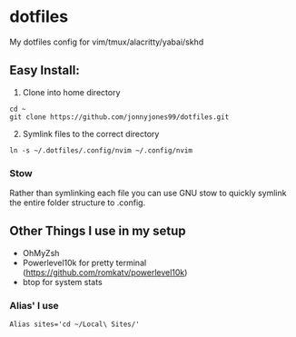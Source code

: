 # dotfiles
 My dotfiles config for vim/tmux/alacritty/yabai/skhd

## Easy Install:

1) Clone into home directory
```
cd ~
git clone https://github.com/jonnyjones99/dotfiles.git
```

2) Symlink files to the correct directory
```
ln -s ~/.dotfiles/.config/nvim ~/.config/nvim
```

### Stow
Rather than symlinking each file you can use GNU stow to quickly symlink the entire folder structure to .config.


## Other Things I use in my setup
- OhMyZsh
- Powerlevel10k for pretty terminal (https://github.com/romkatv/powerlevel10k)
- btop for system stats


### Alias' I use
```
Alias sites='cd ~/Local\ Sites/'
```

